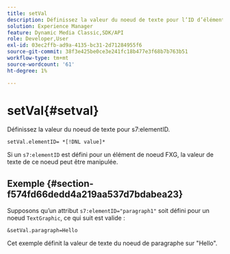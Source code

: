 ```yaml
---
title: setVal
description: Définissez la valeur du noeud de texte pour l’ID d’élément s7.
solution: Experience Manager
feature: Dynamic Media Classic,SDK/API
role: Developer,User
exl-id: 03ec2ffb-ad9a-4135-bc31-2d71284955f6
source-git-commit: 38f3e425be0ce3e241fc18b477e3f68b7b763b51
workflow-type: tm+mt
source-wordcount: '61'
ht-degree: 1%

---
```


# setVal{#setval}

Définissez la valeur du noeud de texte pour s7:elementID.

`setVal.elementID= *[!DNL value]*`

Si un `s7:elementID` est défini pour un élément de noeud FXG, la valeur de texte de ce noeud peut être manipulée.

## Exemple {#section-f574fd66dedd4a219aa537d7bdabea23}

Supposons qu’un attribut `s7:elementID="paragraph1"` soit défini pour un noeud `TextGraphic`, ce qui suit est valide :

`&setVal.paragraph=Hello`

Cet exemple définit la valeur de texte du noeud de paragraphe sur &quot;Hello&quot;.
